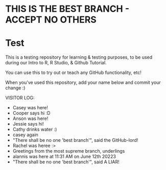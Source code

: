 # THIS IS THE BEST BRANCH - ACCEPT NO OTHERS

# Test
This is a testing repository for learning & testing purposes, to be used during our Intro to R, R Studio, &amp; Github Tutorial.

You can use this to try out or teach any GitHub functionality, etc!

When you've used this repository, add your name below and commit your change :)

VISITOR LOG:
- Casey was here!
- Cooper says hi :D
- Anson was here!
- Jessie says hi!
- Cathy drinks water :)
- casey again
- "There shall be no one 'best branch'", said the GitHub-lord!
- Rachel was heree :>
- Greetings from the most supreme branch, underlings 
- alannis was here at 11:31 AM on June 12th 20223
- "There shall be no one 'best branch'", said A LIAR!

